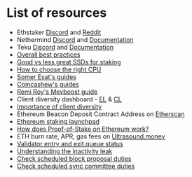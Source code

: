 # List of resources

* Ethstaker [Discord](https://discord.gg/krrwKQSV) and [Reddit](https://www.reddit.com/r/ethstaker/)
* Nethermind [Discord](https://discord.gg/b73Ac7YZP5) and [Documentation](https://docs.nethermind.io/nethermind/)
* Teku [Discord](https://discord.gg/consensys) and [Documentation](https://docs.teku.consensys.net/introduction)
* [Overall best practices](https://docs.google.com/document/d/1WZuP-K0S4RKlwH4GQVcGpgzVYPdpZF0WiHsawnmOKxM/edit)
* [Good vs less great SSDs for staking](https://gist.github.com/yorickdowne/f3a3e79a573bf35767cd002cc977b038)&#x20;
* [How to choose the right CPU](https://sech.me/boinc/Amicable/cpu\_list.php)
* [Somer Esat's guides](https://github.com/SomerEsat/ethereum-staking-guides)
* [Coincashew's guides](https://www.coincashew.com/coins/overview-eth/guide-or-how-to-setup-a-validator-on-eth2-mainnet)
* [Remi Roy's Mevboost guide](https://github.com/eth-educators/ethstaker-guides/blob/main/prepare-for-the-merge.md#update-mev-boost)
* Client diversity dashboard - [EL](https://www.ethernodes.org/) & [CL](https://clientdiversity.org/)
* [Importance of client diversity](https://ethereum.org/en/developers/docs/nodes-and-clients/client-diversity/)
* Ethereum Beacon Deposit Contract Address on [Etherscan](https://etherscan.io/address/0x00000000219ab540356cBB839Cbe05303d7705Fa)
* [Ethereum staking launchpad](https://launchpad.ethereum.org/)
* [How does Proof-of-Stake on Ethereum work?](https://ethereum.org/en/developers/docs/consensus-mechanisms/pos/)
* ETH burn rate, APR, gas fees on [Ultrasound.money](https://ultrasound.money/)
* [Validator entry and exit queue status](https://wenmerge.com/)
* [Understanding the inactivity leak](https://eth2book.info/capella/part2/incentives/inactivity/)
* [Check scheduled block proposal duties](https://wenmerge.com/block-proposer-schedule/)
* [Check scheduled sync committee duties](https://www.coincashew.com/coins/overview-eth/guide-or-how-to-setup-a-validator-on-eth2-mainnet/part-ii-maintenance/checking-my-eth-validators-sync-committee-duties)

